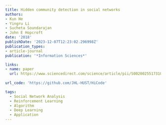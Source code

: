 ```yaml
---
title: Hidden community detection in social networks
authors:
- Kun He
- Yingru Li
- Sucheta Soundarajan
- John E Hopcroft
date: '2018'
publishDate: '2023-12-07T12:23:02.296998Z'
publication_types:
- article-journal
publication: '*Information Sciences*'

links:
- name: paper
  url: https://www.sciencedirect.com/science/article/pii/S0020025517310101
  
url_code: 'https://github.com/JHL-HUST/HiCode'

tags:
  - Social Network Analysis
  - Reinforcement Learning
  - Algorithm
  - Deep Learning
  - Application
---
```

